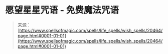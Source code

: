 <!--yml

category: 未分类

日期：2024年06月12日 19:03:18

-->

# 愿望星星咒语 - 免费魔法咒语

> 来源：[https://www.spellsofmagic.com/spells/life_spells/wish_spells/20464/page.html#0001-01-01](https://www.spellsofmagic.com/spells/life_spells/wish_spells/20464/page.html#0001-01-01)
